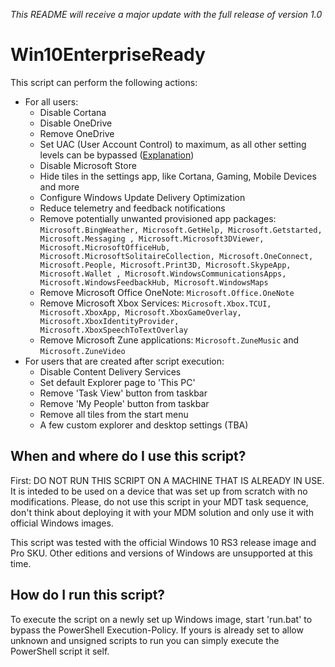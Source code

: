 *This README will receive a major update with the full release of version 1.0*

# Win10EnterpriseReady
This script can perform the following actions:
- For all users:
	- Disable Cortana
	- Disable OneDrive
	- Remove OneDrive
	- Set UAC (User Account Control) to maximum, as all other setting levels can be bypassed ([Explanation](https://blogs.msdn.microsoft.com/oldnewthing/20160816-00/?p=94105))
	- Disable Microsoft Store
	- Hide tiles in the settings app, like Cortana, Gaming, Mobile Devices and more
	- Configure Windows Update Delivery Optimization
	- Reduce telemetry and feedback notifications
	- Remove potentially unwanted provisioned app packages:
	```Microsoft.BingWeather, Microsoft.GetHelp, Microsoft.Getstarted, Microsoft.Messaging , Microsoft.Microsoft3DViewer, Microsoft.MicrosoftOfficeHub, Microsoft.MicrosoftSolitaireCollection, Microsoft.OneConnect, Microsoft.People, Microsoft.Print3D, Microsoft.SkypeApp, Microsoft.Wallet , Microsoft.WindowsCommunicationsApps, Microsoft.WindowsFeedbackHub, Microsoft.WindowsMaps```
	- Remove Microsoft Office OneNote: ```Microsoft.Office.OneNote```
	- Remove Microsoft Xbox Services: ```Microsoft.Xbox.TCUI, Microsoft.XboxApp, Microsoft.XboxGameOverlay, Microsoft.XboxIdentityProvider, Microsoft.XboxSpeechToTextOverlay```
	- Remove Microsoft Zune applications: ```Microsoft.ZuneMusic``` and ```Microsoft.ZuneVideo```
- For users that are created after script execution:
	- Disable Content Delivery Services
	- Set default Explorer page to 'This PC'
	- Remove 'Task View' button from taskbar
	- Remove 'My People' button from taskbar
	- Remove all tiles from the start menu
	- A few custom explorer and desktop settings (TBA)

## When and where do I use this script?
First: DO NOT RUN THIS SCRIPT ON A MACHINE THAT IS ALREADY IN USE. It is inteded to be used on a device that was set up from scratch with no modifications. Please, do not use this script in your MDT task sequence, don't think about deploying it with your MDM solution and only use it with official Windows images.

This script was tested with the official Windows 10 RS3 release image and Pro SKU. Other editions and versions of Windows are unsupported at this time.

## How do I run this script?
To execute the script on a newly set up Windows image, start 'run.bat' to bypass the PowerShell Execution-Policy. If yours is already set to allow unknown and unsigned scripts to run you can simply execute the PowerShell script it self.